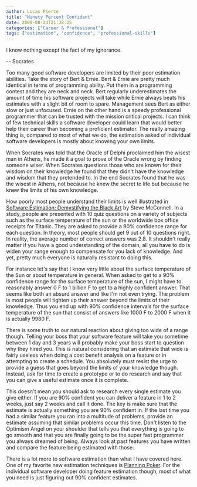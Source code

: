 ```yaml
---
author: Lucas Pierce
title: "Ninety Percent Confident"
date: 2008-08-24T21:38:25
categories: ["Career & Professional"]
tags: ["estimation", "confidence", "professional-skills"]
---
```


I know nothing except the fact of my ignorance.

-- Socrates

Too many good software developers are limited by their poor estimation abilities. Take the story of Bert & Ernie. Bert & Ernie are pretty much identical in terms of programming ability. Put them in a programming contest and they are neck and neck. Bert regularly underestimates the amount of time his software projects will take while Ernie always beats his estimates with a slight bit of room to spare. Management sees Bert as either slow or just unfocused. Ernie on the other hand is a speedy professional programmer that can be trusted with the mission critical projects. I can think of few technical skills a software developer could learn that would better help their career than becoming a proficient estimator. The really amazing thing is, compared to most of what we do, the estimation asked of individual software developers is mostly about knowing your own limits.

When Socrates was told that the Oracle of Delphi proclaimed him the wisest man in Athens, he made it a goal to prove of the Oracle wrong by finding someone wiser. When Socrates questions those who are known for their wisdom on their knowledge he found that they didn't have the knowledge and wisdom that they pretended to. In the end Socrates found that he was the wisest in Athens, not because he knew the secret to life but because he knew the limits of his own knowledge.

How poorly most people understand their limits is well illustrated in [Software Estimation: Demystifying the Black Art](http://www.amazon.com/Software-Estimation-Demystifying-Practices-Microsoft/dp/0735605351) by Steve McConnell. In a study, people are presented with 10 quiz questions on a variety of subjects such as the surface temperature of the sun or the worldwide box office receipts for Titanic. They are asked to provide a 90% confidence range for each question. In theory, most people should get 9 out of 10 questions right. In reality, the average number of correct answers was 2.8. It shouldn't really matter if you have a good understanding of the domain, all you have to do is widen your range enough to compensate for you lack of knowledge. And yet, pretty much everyone is naturally resistant to doing this.

For instance let's say that I know very little about the surface temperature of the Sun or about temperature in general. When asked to get to a 90% confidence range for the surface temperature of the sun, I might have to reasonably answer 0 F to 1 billion F to get to a highly confident answer. That seems like both an absurd answer and like I'm not even trying. The problem is most people will tighten up their answer beyond the limits of their knowledge. Thus you end up with 90% confidence intervals for the surface temperature of the sun that consist of answers like 1000 F to 2000 F when it is actually 9980 F.

There is some truth to our natural reaction about giving too wide of a range though. Telling your boss that your software feature will take you sometime between 1 day and 3 years will probably make your boss start to question why they hired you. This is natural considering that an estimate that wide is fairly useless when doing a cost benefit analysis on a feature or in attempting to create a schedule. You absolutely must resist the urge to provide a guess that goes beyond the limits of your knowledge though. Instead, ask for time to create a prototype or to do research and say that you can give a useful estimate once it is complete.

This doesn't mean you should ask to research every single estimate you give either. If you are 90% confident you can deliver a feature in 1 to 2 weeks, just say 2 weeks and call it done. The key is make sure that the estimate is actually something you are 90% confident in. If the last time you had a similar feature you ran into a multitude of problems, provide an estimate assuming that similar problems occur this time. Don't listen to the Optimism Angel on your shoulder that tells you that everything is going to go smooth and that you are finally going to be the super fast programmer you always dreamed of being. Always look at past features you have written and compare the feature being estimated with those.

There is a lot more to software estimation than what I have covered here. One of my favorite new estimation techniques is [Planning Poker](http://en.wikipedia.org/wiki/Planning_poker). For the individual software developer doing feature estimation though, most of what you need is just figuring out 90% confident estimates.